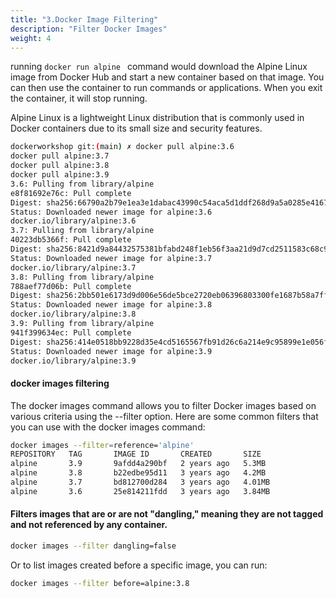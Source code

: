 ```yaml
---
title: "3.Docker Image Filtering"
description: "Filter Docker Images"
weight: 4
---
```


running `docker run alpine ` command would download the Alpine Linux image from Docker Hub and start a new container based on that image. You can then use the container to run commands or applications. When you exit the container, it will stop running.

Alpine Linux is a lightweight Linux distribution that is commonly used in Docker containers due to its small size and security features.

```sh
dockerworkshop git:(main) ✗ docker pull alpine:3.6 
docker pull alpine:3.7
docker pull alpine:3.8
docker pull alpine:3.9
3.6: Pulling from library/alpine
e8f81692e76c: Pull complete 
Digest: sha256:66790a2b79e1ea3e1dabac43990c54aca5d1ddf268d9a5a0285e4167c8b24475
Status: Downloaded newer image for alpine:3.6
docker.io/library/alpine:3.6
3.7: Pulling from library/alpine
40223db5366f: Pull complete 
Digest: sha256:8421d9a84432575381bfabd248f1eb56f3aa21d9d7cd2511583c68c9b7511d10
Status: Downloaded newer image for alpine:3.7
docker.io/library/alpine:3.7
3.8: Pulling from library/alpine
788aef77d06b: Pull complete 
Digest: sha256:2bb501e6173d9d006e56de5bce2720eb06396803300fe1687b58a7ff32bf4c14
Status: Downloaded newer image for alpine:3.8
docker.io/library/alpine:3.8
3.9: Pulling from library/alpine
941f399634ec: Pull complete 
Digest: sha256:414e0518bb9228d35e4cd5165567fb91d26c6a214e9c95899e1e056fcd349011
Status: Downloaded newer image for alpine:3.9
docker.io/library/alpine:3.9

```

#### docker images filtering 

The docker images command allows you to filter Docker images based on various criteria using the --filter option. Here are some common filters that you can use with the docker images command:


```sh
docker images --filter=reference='alpine'
REPOSITORY   TAG       IMAGE ID       CREATED       SIZE
alpine       3.9       9afdd4a290bf   2 years ago   5.3MB
alpine       3.8       b22edbe95d11   3 years ago   4.2MB
alpine       3.7       bd812700d284   3 years ago   4.01MB
alpine       3.6       25e814211fdd   3 years ago   3.84MB
```
#### Filters images that are or are not "dangling," meaning they are not tagged and not referenced by any container.

```sh
docker images --filter dangling=false 
```
Or to list images created before a specific image, you can run:

```sh
docker images --filter before=alpine:3.8 

```

